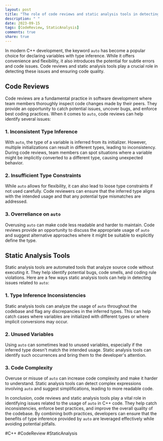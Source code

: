 ```yaml
---
layout: post
title: "The role of code reviews and static analysis tools in detecting issues related to `auto`"
description: " "
date: 2023-09-15
tags: [CodeReview, StaticAnalysis]
comments: true
share: true
---
```


In modern C++ development, the keyword `auto` has become a popular choice for declaring variables with type inference. While it offers convenience and flexibility, it also introduces the potential for subtle errors and code issues. Code reviews and static analysis tools play a crucial role in detecting these issues and ensuring code quality.

## Code Reviews

Code reviews are a fundamental practice in software development where team members thoroughly inspect code changes made by their peers. They provide an opportunity to catch potential issues, uncover bugs, and enforce best coding practices. When it comes to `auto`, code reviews can help identify several issues:

### 1. Inconsistent Type Inference

With `auto`, the type of a variable is inferred from its initializer. However, multiple initializations can result in different types, leading to inconsistency. During code reviews, team members can spot situations where a variable might be implicitly converted to a different type, causing unexpected behavior.

### 2. Insufficient Type Constraints

While `auto` allows for flexibility, it can also lead to loose type constraints if not used carefully. Code reviewers can ensure that the inferred type aligns with the intended usage and that any potential type mismatches are addressed.

### 3. Overreliance on `auto`

Overusing `auto` can make code less readable and harder to maintain. Code reviews provide an opportunity to discuss the appropriate usage of `auto` and suggest alternative approaches where it might be suitable to explicitly define the type.

## Static Analysis Tools

Static analysis tools are automated tools that analyze source code without executing it. They help identify potential bugs, code smells, and coding rule violations. Here are a few ways static analysis tools can help in detecting issues related to `auto`:

### 1. Type Inference Inconsistencies

Static analysis tools can analyze the usage of `auto` throughout the codebase and flag any discrepancies in the inferred types. This can help catch cases where variables are initialized with different types or where implicit conversions may occur.

### 2. Unused Variables

Using `auto` can sometimes lead to unused variables, especially if the inferred type doesn't match the intended usage. Static analysis tools can identify such occurrences and bring them to the developer's attention.

### 3. Code Complexity

Overuse or misuse of `auto` can increase code complexity and make it harder to understand. Static analysis tools can detect complex expressions involving `auto` and suggest simplifications, leading to more readable code.

In conclusion, code reviews and static analysis tools play a vital role in identifying issues related to the usage of `auto` in C++ code. They help catch inconsistencies, enforce best practices, and improve the overall quality of the codebase. By combining both practices, developers can ensure that the benefits of type inference provided by `auto` are leveraged effectively while avoiding potential pitfalls.

#C++ #CodeReview #StaticAnalysis